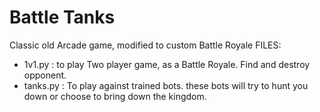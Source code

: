 # Battle Tanks
 Classic old Arcade game, modified to custom Battle Royale
FILES:
- 1v1.py : to play Two player game, as a Battle Royale. Find and destroy opponent.
- tanks.py : To play against trained bots. these bots will try to hunt you down or choose to bring down the kingdom.
